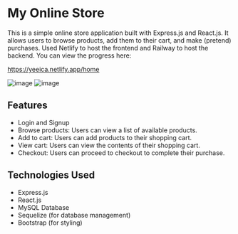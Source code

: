 # My Online Store

This is a simple online store application built with Express.js and React.js. It allows users to browse products, add them to their cart, and make (pretend) purchases. 
Used Netlify to host the frontend and Railway to host the backend. You can view the progress here:

https://yeeica.netlify.app/home

![image](https://github.com/LukeT2340/OnlineShopFullStackProject/assets/83848772/a43f14af-7555-4338-9563-01422022cb7c)
![image](https://github.com/LukeT2340/OnlineShopFullStackProject/assets/83848772/dd742a9e-4921-49d0-9bf8-8a438aff63fb)

## Features

- Login and Signup
- Browse products: Users can view a list of available products.
- Add to cart: Users can add products to their shopping cart.
- View cart: Users can view the contents of their shopping cart.
- Checkout: Users can proceed to checkout to complete their purchase.

## Technologies Used

- Express.js
- React.js
- MySQL Database
- Sequelize (for database management)
- Bootstrap (for styling)
